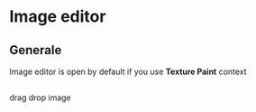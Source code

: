 # Image editor

## Generale
Image editor is open by default if you use **Texture Paint** context

##
drag drop image